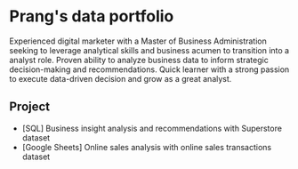 # Prang's data portfolio

Experienced digital marketer with a Master of Business Administration seeking to leverage analytical skills and business acumen to transition into a analyst role. Proven ability to analyze business data to inform strategic decision-making and recommendations. 
Quick learner with a strong passion to execute data-driven decision and grow as a great analyst.

## Project

- [SQL] Business insight analysis and recommendations with Superstore dataset
- [Google Sheets] Online sales analysis with online sales transactions dataset
